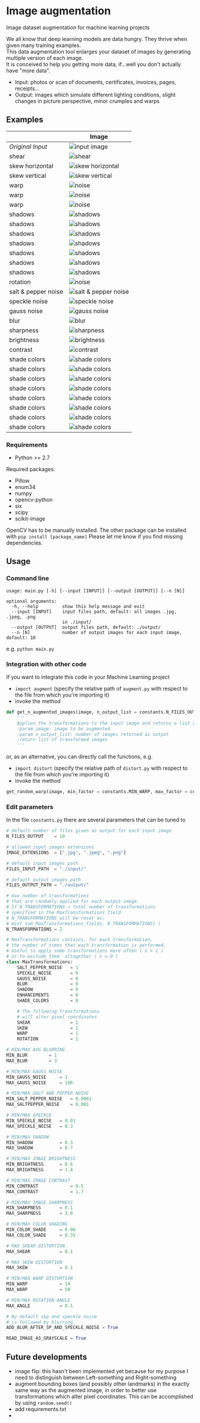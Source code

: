 # Image augmentation

Image dataset augmentation for machine learning projects

We all know that deep learning models are data hungry. They thrive when given many training examples.\
This data augmentation tool enlarges your dataset of images by generating multiple version of each image.\
It is conceived to help you getting more data, if...well you don't actually have "more data".

- Input: photos or scan of documents, certificates, invoices, pages, receipts...
- Output: images which simulate different lighting conditions, slight changes in picture perspective, minor crumples and warps
 
## Examples

|     | Image |
| --- | ----- |
| *Original Input* | ![input image](readme_images/test.png?raw=true "input image") |
| shear | ![shear](readme_images/shear.png?raw=true "shear") |
| skew horizontal | ![skew horizontal](readme_images/skew(2).png?raw=true "skew horizontal") |
| skew vertical | ![skew vertical](readme_images/skew(1).png?raw=true "skew vertical") |
| warp | ![noise](readme_images/warp(1).png?raw=true "warp") |
| warp | ![noise](readme_images/warp(2).png?raw=true "warp") |
| warp | ![noise](readme_images/warp(3).png?raw=true "warp") |
| shadows | ![shadows](readme_images/shadows(1).png?raw=true "shadows") |
| shadows | ![shadows](readme_images/shadows(2).png?raw=true "shadows") |
| shadows | ![shadows](readme_images/shadows(3).png?raw=true "shadows") |
| shadows | ![shadows](readme_images/shadows(4).png?raw=true "shadows") |
| shadows | ![shadows](readme_images/shadows(5).png?raw=true "shadows") |
| shadows | ![shadows](readme_images/shadows(6).png?raw=true "shadows") |
| shadows | ![shadows](readme_images/shadows(7).png?raw=true "shadows") |
| rotation | ![noise](readme_images/rotation.png?raw=true "rotation") |
| salt & pepper noise | ![salt & pepper noise](readme_images/saltpepper.png?raw=true "salt & pepper noise") |
| speckle noise | ![speckle noise](readme_images/speckle.png?raw=true "speckle noise") |
| gauss noise | ![gauss noise](readme_images/gauss.png?raw=true "gauss noise") |
| blur | ![blur](readme_images/blur.png?raw=true "blur") |
| sharpness | ![sharpness](readme_images/sharpness.png?raw=true "sharpness") |
| brightness | ![brightness](readme_images/brightness.png?raw=true "brightness") |
| contrast | ![contrast](readme_images/contrast.png?raw=true "contrast") |
| shade colors | ![shade colors](readme_images/colors(1).png?raw=true "shade colors") |
| shade colors | ![shade colors](readme_images/colors(2).png?raw=true "shade colors") |
| shade colors | ![shade colors](readme_images/colors(3).png?raw=true "shade colors") |
| shade colors | ![shade colors](readme_images/colors(4).png?raw=true "shade colors") |
| shade colors | ![shade colors](readme_images/colors(5).png?raw=true "shade colors") |
| shade colors | ![shade colors](readme_images/colors(6).png?raw=true "shade colors") |
| shade colors | ![shade colors](readme_images/colors(7).png?raw=true "shade colors") |
| shade colors | ![shade colors](readme_images/colors(8).png?raw=true "shade colors") |

### Requirements

- Python >= 2.7

Required packages:
- Pillow
- enum34
- numpy
- opencv-python
- six
- scipy
- scikit-image

OpenCV has to be manually installed. The other package can be installed  with `pip install [package_name]`
Please let me know if you find missing dependencies.

## Usage

### Command line

```
usage: main.py [-h] [--input [INPUT]] [--output [OUTPUT]] [--n [N]]

optional arguments:
  -h, --help         show this help message and exit
  --input [INPUT]    input files path, default: all images .jpg, .jpeg, .png
                     in ./input/
  --output [OUTPUT]  output files path, default: ./output/
  --n [N]            number of output images for each input image, default: 10
```
  
e.g. `python main.py`
  
### Integration with other code

If you want to integrate this code in your Machine Learning project
- `import augment` (specify the relative path of `augment.py` with respect to the file from which you're importing it)
- invoke the method 
```python
def get_n_augmented_images(image, n_output_list = constants.N_FILES_OUTPUT)
	'''
	Applies the transformations to the input image and returns a list of transformed images
	:param image: image to be augmented
	:param n_output_list: number of images returned as output
	:return list of transformed images
	'''
```

or, as an alternative, you can directly call the functions, e.g.
- `import distort` (specify the relative path of `distort.py` with respect to the file from which you're importing it)
- invoke the method 
```python
get_random_warp(image, min_factor = constants.MIN_WARP, max_factor = constants.MAX_WARP)
```

### Edit parameters

In the file `constants.py` there are several parameters that can be tuned to  

```python
# default number of files given as output for each input image
N_FILES_OUTPUT    = 10

# allowed input images extensions
IMAGE_EXTENSIONS  = [".jpg", ".jpeg", ".png"]

# default input images path
FILES_INPUT_PATH  = "./input/"

# default output images path
FILES_OUTPUT_PATH = "./output/"
```

```python
# max number of transformations
# that are randomly applied for each output image.
# If N_TRANSFORMATIONS > total number of transformations
# specified in the MaxTransformations field
# N_TRANSFORMATIONS will be reset as:
# min( sum_MaxTransformations_fields, N_TRANSFORMATIONS) )
N_TRANSFORMATIONS = 2

# MaxTransformations contains, for each transformation,
# the number of times that each transformation is performed.
# Useful to apply some transformations more often ( n > 1 )
# or to exclude them` altogether ( n = 0 )
class MaxTransformations:
    SALT_PEPPER_NOISE   = 1
    SPECKLE_NOISE       = 0
    GAUSS_NOISE         = 0
    BLUR                = 0
    SHADOW              = 0
    ENHANCEMENTS        = 0
    SHADE_COLORS        = 0

    # The following transformations
    # will alter pixel coordinates
    SHEAR               = 1
    SKEW                = 1
    WARP                = 1
    ROTATION            = 1

# MIN/MAX AVG BLURRING
MIN_BLUR 		= 1
MAX_BLUR 		= 3

# MIN/MAX GAUSS NOISE
MIN_GAUSS_NOISE 	= 1
MAX_GAUSS_NOISE 	= 100

# MIN/MAX SALT AND PEPPER NOISE
MIN_SALT_PEPPER_NOISE 	= 0.0001
MAX_SALTPEPPER_NOISE 	= 0.001

# MIN/MAX SPECKLE
MIN_SPECKLE_NOISE 	= 0.01
MAX_SPECKLE_NOISE 	= 0.3

# MIN/MAX SHADOW
MIN_SHADOW       	= 0.3
MAX_SHADOW       	= 0.7

# MIN/MAX IMAGE BRIGHTNESS
MIN_BRIGHTNESS   	= 0.6
MAX_BRIGHTNESS   	= 1.4

# MIN/MAX IMAGE CONTRAST
MIN_CONTRAST   	        = 0.5
MAX_CONTRAST   	        = 1.7

# MIN/MAX IMAGE SHARPNESS
MIN_SHARPNESS   	= 0.1
MAX_SHARPNESS   	= 3.0

# MIN/MAX COLOR SHADING
MIN_COLOR_SHADE 	= 0.06
MAX_COLOR_SHADE 	= 0.35

# MAX SHEAR DISTORTION
MAX_SHEAR        	= 0.1

# MAX SKEW DISTORTION
MAX_SKEW        	= 0.1

# MIN/MAX WARP DISTORTION
MIN_WARP        	= 14
MAX_WARP        	= 50

# MIN/MAX ROTATION ANGLE
MAX_ANGLE        	= 0.1

# By default s&p and speckle noise
# is followed by blurring
ADD_BLUR_AFTER_SP_AND_SPECKLE_NOISE = True

READ_IMAGE_AS_GRAYSCALE = True
```


<!--

[ The tool converts a set of images into a much larger set of slightly altered images.
 The tool scans a directory containing image files, and creates new images by performing a set of augmentation operations. 
]

It targets grayscale images, but it can be easily extended to handle other kind of images as well. 

I've integrated it with YOLO v3 object detection algorithm, based on the darknet CNN.
But it can be used to train other convolutional neural networks and should both improve their performance and reduce overfitting.

-->

## Future developments

- image flip: this hasn't been implemented yet because for my purpose I need to distinguish between Left-something and Right-something
- augment bounding boxes (and possibly other landmarks) in the exactly same way as the augmented image, in order to better use transformations which alter pixel coordinates.
This can be accomplished by using `random.seed()`
- add requirements.txt
- 
